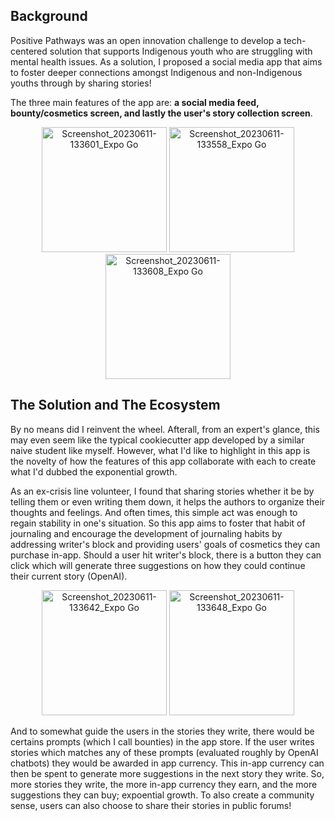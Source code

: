 ## Background
Positive Pathways was an open innovation challenge to develop a tech-centered solution that supports Indigenous youth who are struggling with mental health issues. As a solution, I proposed a social media app that aims to foster deeper connections amongst Indigenous and non-Indigenous youths through by sharing stories!

The three main features of the app are: **a social media feed, bounty/cosmetics screen, and lastly the user's story collection screen**.

<p align="center">
  <img src="https://github.com/winstonshin3/Positive-Thoughts/assets/115049139/28299c27-22e5-4b1a-9712-ff54c51d6d29" alt="Screenshot_20230611-133601_Expo Go" width="200"/>
  <img src="https://github.com/winstonshin3/Positive-Thoughts/assets/115049139/f11f28c2-32bc-47cd-9653-41794ff7db07" alt="Screenshot_20230611-133558_Expo Go" width="200"/>
  <img src="https://github.com/winstonshin3/Positive-Thoughts/assets/115049139/ef057f6b-1576-4da1-b4e5-4a3f00220ba6" alt="Screenshot_20230611-133608_Expo Go" width="200"/>
</p>


## The Solution and The Ecosystem
By no means did I reinvent the wheel. Afterall, from an expert's glance, this may even seem like the typical cookiecutter app developed by a similar naive student like myself. However, what I'd like to highlight in this app is the novelty of how the features of this app collaborate with each to create what I'd dubbed the exponential growth.

As an ex-crisis line volunteer, I found that sharing stories whether it be by telling them or even writing them down, it helps the authors to organize their thoughts and feelings. And often times, this simple act was enough to regain stability in one's situation. So this app aims to foster that habit of journaling and encourage the development of journaling habits by addressing writer's block and providing users' goals of cosmetics they can purchase in-app. Should a user hit writer's block, there is a button they can click which will generate three suggestions on how they could continue their current story (OpenAI). 

<p align="center">
  <img src="https://github.com/winstonshin3/Positive-Thoughts/assets/115049139/cc2730e6-d7b9-4186-aa8c-ff3a24eb3b88" alt="Screenshot_20230611-133642_Expo Go" width="200"/>
  <img src="https://github.com/winstonshin3/Positive-Thoughts/assets/115049139/1fb39378-c80e-49e6-afec-a0cee2029f2f" alt="Screenshot_20230611-133648_Expo Go" width="200"/>
</p>

And to somewhat guide the users in the stories they write, there would be certains prompts (which I call bounties) in the app store. If the user writes stories which matches any of these prompts (evaluated roughly by OpenAI chatbots) they would be awarded in app currency. This in-app currency can then be spent to generate more suggestions in the next story they write. So, more stories they write, the more in-app currency they earn, and the more suggestions they can buy; expoential growth. To also create a community sense, users can also choose to share their stories in public forums!   
